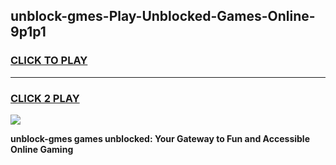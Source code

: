
## unblock-gmes-Play-Unblocked-Games-Online-9p1p1
<h3>
<a href="https://premium76.site?title=unblock-gmes&ref=25A">CLICK TO PLAY</a></h3>
<hr>

<h3>
<a href="https://premium76.site?title=unblock-gmes&ref=25A">CLICK 2 PLAY</a>
  
</h3>

<a href="https://premium76.site?title=unblock-gmes&ref=25A"><img src="https://clearcache.store/games.png"></a>


**unblock-gmes games unblocked: Your Gateway to Fun and Accessible Online Gaming**
